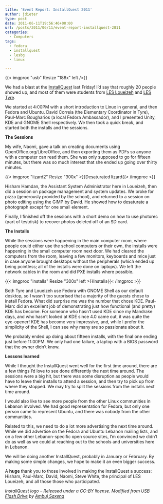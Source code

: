 ```yaml
---
title: 'Event Report: InstallQuest 2011'
author: jdieter
type: post
date: 2011-06-11T19:56:46+00:00
url: /posts/2011/06/11/event-report-installquest-2011
categories:
  - Computers
tags:
  - fedora
  - installquest
  - lesbg
  - linux

---
```

{{< imgproc "usb" Resize "188x" left />}}

We had a blast at the [InstallQuest][2] last Friday! I&#8217;d say that roughly 20 people showed up, and most of them were students from [LES Loueizeh][3] and [LES Tyre][4].

We started at 4:00PM with a short introduction to Linux in general, and then Fedora and Ubuntu. David Correia (the Elementary Coordinator in Tyre), Paul-Marc Bougharios (a local Fedora Ambassador), and I presented Unity, KDE and GNOME Shell respectively. We then took a quick break, and started both the installs and the sessions.

**The Sessions**
  
My wife, Naomi, gave a talk on creating documents using OpenOffice.org/LibreOffice, and then exporting them as PDFs so anyone with a computer can read them. She was only supposed to go for fifteen minutes, but there was so much interest that she ended up going over thirty minutes.

{{< imgproc "lizard2" Resize "300x" >}}Desaturated lizard{{< /imgproc >}}

Hisham Hamdan, the Assistant System Administrator here in Loueizeh, then did a session on package management and system updates. We broke for pizza (generously provided by the school), and returned to a session on photo editing using the GIMP by David. He showed how to desaturate a photograph except for one small element.

Finally, I finished off the sessions with a short demo on how to use photorec (part of testdisk) to recover photos deleted off of an SD card.

**The Installs**
  
While the sessions were happening in the main computer room, where people could either use the school computers or their own, the installs were happening in the small computer room next door. We had cleared the computers from the room, leaving a few monitors, keyboards and mice just in case anyone brought desktops without the peripherals (which ended up being pointless; all of the installs were done on laptops). We left the network cables in the room and did PXE installs where possible.

{{< imgproc "installs" Resize "300x" left >}}Installs{{< /imgproc >}}

Both Tyre and Loueizeh use Fedora with GNOME Shell as our default desktop, so I wasn&#8217;t too surprised that a majority of the guests chose to install Fedora. What did surprise me was the number that chose KDE. Paul-Marc did an excellent job of demonstrating just how functional (and pretty) KDE has become. For someone who hasn&#8217;t used KDE since my Mandrake days, and who hasn&#8217;t looked at KDE since 4.0 came out, it was quite the eye-opener! KDE has become very impressive, and, while I prefer the simplicity of the Shell, I can see why many are so passionate about it.

We probably ended up doing about fifteen installs, with the final one ending just before 11:00PM. We only had one failure, a laptop with a BIOS password that the owner didn&#8217;t know.

**Lessons learned**
  
While I thought the InstallQuest went well for the first time around, there are a few things I&#8217;d love to see done differently the next time around. The sessions were a big hit, but there was some disruption as people would have to leave their installs to attend a session, and then try to pick up from where they stopped. We may try to split the sessions from the installs next time around.

I would also like to see more people from the other Linux communities in Lebanon involved. We had good representation for Fedora, but only one person came to represent Ubuntu, and there was nobody from the other communities.

Related to this, we need to do a lot more advertising the next time around. While we did advertise on the Fedora and Ubuntu Lebanon mailing lists, and on a few other Lebanon-specific open source sites, I&#8217;m convinced we didn&#8217;t do as well as we could at reaching out to the schools and universities here in Lebanon.

We will be doing another InstallQuest, probably in January or February. By making some simple changes, we hope to make it an even bigger success.

A **huge** thank you to those involved in making the InstallQuest a success: Hisham, Paul-Marc, David, Naomi, Steve White, the principal of LES Loueizeh, and all those those who participated.

_InstallQuest logo &#8211; Released under a [CC-BY][7] license. Modified from [USB Flash Drive][8] by [Ambuj Saxena][9]_

 [2]: http://www.installquest.net
 [3]: http://www.lesbg.com
 [4]: http://www.lestyre.org
 [7]: http://creativecommons.org/licenses/by/3.0/
 [8]: http://www.flickr.com/photos/ambuj/345356294
 [9]: http://www.flickr.com/photos/ambuj/
